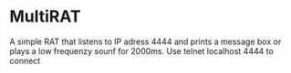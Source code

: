 # MultiRAT
A simple RAT that listens to IP adress 4444 and prints a message box or plays a low frequenzy sounf for 2000ms.
Use telnet localhost 4444 to connect

